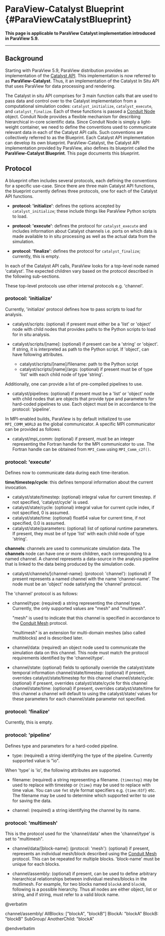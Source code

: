 ParaView-Catalyst Blueprint {#ParaViewCatalystBlueprint}
===========================

**This page is applicable to ParaView Catalyst implementation introduced in
ParaView 5.9.**

-----

## Background

Starting with ParaView 5.9, ParaView distribution provides an implementation of
the [Catalyst API](https://catalyst-in-situ.readthedocs.io/). This
implementation is now referred to as **ParaView-Catalyst**. Thus, it an
implementation of the Catalyst In Situ API that uses ParaView for data
processing and rendering.

The Catalyst in situ API comprises for 3 main function calls that are used to
pass data and control over to the Catalyst implementation from a computational
simulation codes: `catalyst_initialize`, `catalyst_execute`, and
`catalyst_finalize`. Each of these functions is passed a
[Conduit Node](https://llnl-conduit.readthedocs.io/en/latest/tutorial_cpp_basics.html)
object. Conduit Node provides a flexible mechanism for describing hierarchical
in-core scientific data. Since Conduit Node is simply a light-weight container,
we need to define the conventions used to communicate relevant data in each of
the Catalyst API calls. Such conventions are collectively referred to as the
Blueprint. Each Catalyst API implementation can develop its own blueprint.
ParaView-Catalyst, the Catalyst API implementation provided by ParaView, also
defines its blueprint called the **ParaView-Catalyst Blueprint**. This page
documents this blueprint.

## Protocol

A blueprint often includes several protocols, each defining the conventions for
a specific use-case. Since there are three main Catalyst API functions, the
blueprint currently defines three protocols, one for each of the Catalyst
API functions.

* **protocol: 'initialize'**: defines the options accepted by
  `catalyst_initialize`; these include things like ParaView Python scripts to
  load.

* **protocol: 'execute'**: defines the protocol for `catalyst_execute` and
  includes information about Catalyst channels i.e. ports on which data is made
  available to in situ processing as well as the actual data from the
  simulation.

* **protocol: 'finalize'**: defines the protocol for `catalyst_finalize`;
  currently, this is empty.


In each of the Catalyst API calls, ParaView looks for a top-level node named
'catalyst'. The expected children vary based on the protocol described in the
following sub-sections.

These top-level protocols use other internal protocols e.g. 'channel'.

### protocol: 'initialize'

Currently, 'initialize' protocol defines how to pass scripts to load for
analysis.

* catalyst/scripts: (optional) if present must either be a 'list' or 'object'
  node with child nodes that provides paths to the Python scripts to load for
  in situ analysis.

* catalyst/scripts/[name]: (optional) if present can be a 'string' or 'object'.
  If string, it is interpreted as path to the Python script. If 'object', can
  have following attributes.

  * catalyst/scripts/[name]/filename: path to the Python script
  * catalyst/scripts/[name]/args: (optional) if present must be of type
  'list' with each child node of type 'string'.

Additionally, one can provide a list of pre-compiled pipelines to use.

* catalyst/pipelines: (optional) if present must be a 'list' or 'object' node
  with child nodes that are objects that provide type and parameters for
  hard-coded pipelines to use. Each object must be in accordance to the
  protocol: 'pipeline'.

In MPI-enabled builds, ParaView is by default initialized to use `MPI_COMM_WORLD`
as the global communicator. A specific MPI communicator can be provided as
follows:

* catalyst/mpi\_comm: (optional) if present, must be an integer representing the
Fortran handle for the MPI communicator to use. The Fortran handle can be
obtained from `MPI_Comm` using `MPI_Comm_c2f()`.

### protocol: 'execute'

Defines now to communicate data during each time-iteration.

**time/timestep/cycle**: this defines temporal information about the current
invocation.

* catalyst/state/timestep: (optional) integral value for current timestep. if not
  specified, 'catalyst/cycle' is used.
* catalyst/state/cycle: (optional) integral value for current cycle index, if not
  specified, 0 is assumed.
* catalyst/state/time: (optional) float64 value for current time, if not specified,
  0.0 is assumed.
* catalyst/state/parameters: (optional) list of optional runtime parameters. If present,
  they must be of type 'list' with each child node of type 'string'.

**channels**: channels are used to communicate simulation data. The **channels**
node can have one or more children, each corresponding to a named channel. A
channel represents a data-source in the analysis pipeline that is linked to the
data being produced by the simulation code.

* catalyst/channels/[channel-name]: (protocol: 'channel'): (optional) if present
  represents a named channel with the name 'channel-name'. The node must be an
  'object' node satisfying the 'channel' protocol.

The 'channel' protocol is as follows:

* channel/type: (required) a string representing the channel type. Currently,
  the only supported values are "mesh" and "multimesh".

  "mesh" is used to indicate that this channel is specified in accordance to the
  [Conduit Mesh](https://llnl-conduit.readthedocs.io/en/latest/blueprint_mesh.html#)
  protocol.

  "multimesh" is an extension for multi-domain meshes (also called multiblocks)
  and is described later.

* channel/data: (required) an object node used to communicate the simulation
  data on this channel. This node must match the protocol requirements
  identified by the 'channel/type'.

* channel/state: (optional) fields to optionally override the catalyst/state temporal information
  channel/state/timestep: (optional) if present, overrides catalyst/state/timestep for this channel
  channel/state/cycle: (optional) if present, overrides catalyst/state/cycle for this channel
  channel/state/time: (optional) if present, overrides catalyst/state/time for this channel
  a channel will default to using the catalyst/state/ values for these parameters for each
  channel/state parameter not specified.

### protocol: 'finalize'

Currently, this is empty.

### protocol: 'pipeline'

Defines type and parameters for a hard-coded pipeline.

* type: (required) a string identifying the type of the pipeline. Currently
  supported value is "io".

When 'type' is 'io', the following attributes are supported.

* filename: (required) a string representing a filename. `{timestep}` may be used to
  replace with timestep or `{time}` may be used to replace with time value. You can
  use `fmt` style format specifiers e.g. `{time:03f}` etc. The filename may be used
  to determine which supported writer to use for saving the data.

* channel: (required) a string identifying the channel by its name.


### protocol: 'multimesh'

This is the protocol used for the 'channel/data' when the 'channel/type' is set
to "multimesh".

* channel/data/[block-name]: (protocol: 'mesh'): (optional) if present, represents an
  individual mesh/block described using the
  [Conduit Mesh](https://llnl-conduit.readthedocs.io/en/latest/blueprint_mesh.html#)
  protocol. This can be repeated for multiple blocks. 'block-name' must be unique for
  each blocks.

* channel/assembly: (optional) if present, can be used to define arbitrary
  hierarchical relationships between individual meshes/blocks in the mutlimesh.
  For example, for two blocks named `blockA` and `blockB`, following is a
  possible hierarchy. Thus all nodes are either object, list or string, and if
  string, must refer to a valid block name.

@verbatim

  channel/assembly/
                   AllBlocks: ["blockA", "blockB"]
                   BlockA: "blockA"
                   BlockB: "blockB"
                   SubGroup/
                          AnotherChild: "blockA"

@endverbatim
